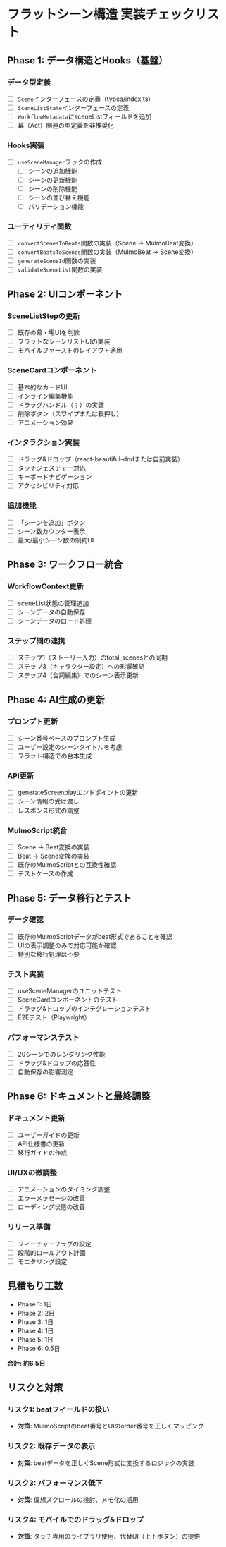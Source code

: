 # フラットシーン構造 実装チェックリスト

## Phase 1: データ構造とHooks（基盤）

### データ型定義
- [ ] `Scene`インターフェースの定義（types/index.ts）
- [ ] `SceneListState`インターフェースの定義
- [ ] `WorkflowMetadata`にsceneListフィールドを追加
- [ ] 幕（Act）関連の型定義を非推奨化

### Hooks実装
- [ ] `useSceneManager`フックの作成
  - [ ] シーンの追加機能
  - [ ] シーンの更新機能
  - [ ] シーンの削除機能
  - [ ] シーンの並び替え機能
  - [ ] バリデーション機能

### ユーティリティ関数
- [ ] `convertScenesToBeats`関数の実装（Scene → MulmoBeat変換）
- [ ] `convertBeatsToScenes`関数の実装（MulmoBeat → Scene変換）
- [ ] `generateSceneId`関数の実装
- [ ] `validateSceneList`関数の実装

## Phase 2: UIコンポーネント

### SceneListStepの更新
- [ ] 既存の幕・場UIを削除
- [ ] フラットなシーンリストUIの実装
- [ ] モバイルファーストのレイアウト適用

### SceneCardコンポーネント
- [ ] 基本的なカードUI
- [ ] インライン編集機能
- [ ] ドラッグハンドル（⋮）の実装
- [ ] 削除ボタン（スワイプまたは長押し）
- [ ] アニメーション効果

### インタラクション実装
- [ ] ドラッグ&ドロップ（react-beautiful-dndまたは自前実装）
- [ ] タッチジェスチャー対応
- [ ] キーボードナビゲーション
- [ ] アクセシビリティ対応

### 追加機能
- [ ] 「シーンを追加」ボタン
- [ ] シーン数カウンター表示
- [ ] 最大/最小シーン数の制約UI

## Phase 3: ワークフロー統合

### WorkflowContext更新
- [ ] sceneList状態の管理追加
- [ ] シーンデータの自動保存
- [ ] シーンデータのロード処理

### ステップ間の連携
- [ ] ステップ1（ストーリー入力）のtotal_scenesとの同期
- [ ] ステップ3（キャラクター設定）への影響確認
- [ ] ステップ4（台詞編集）でのシーン表示更新

## Phase 4: AI生成の更新

### プロンプト更新
- [ ] シーン番号ベースのプロンプト生成
- [ ] ユーザー設定のシーンタイトルを考慮
- [ ] フラット構造での台本生成

### API更新
- [ ] generateScreenplayエンドポイントの更新
- [ ] シーン情報の受け渡し
- [ ] レスポンス形式の調整

### MulmoScript統合
- [ ] Scene → Beat変換の実装
- [ ] Beat → Scene変換の実装
- [ ] 既存のMulmoScriptとの互換性確認
- [ ] テストケースの作成

## Phase 5: データ移行とテスト

### データ確認
- [ ] 既存のMulmoScriptデータがbeat形式であることを確認
- [ ] UIの表示調整のみで対応可能か確認
- [ ] 特別な移行処理は不要

### テスト実装
- [ ] useSceneManagerのユニットテスト
- [ ] SceneCardコンポーネントのテスト
- [ ] ドラッグ&ドロップのインテグレーションテスト
- [ ] E2Eテスト（Playwright）

### パフォーマンステスト
- [ ] 20シーンでのレンダリング性能
- [ ] ドラッグ&ドロップの応答性
- [ ] 自動保存の影響測定

## Phase 6: ドキュメントと最終調整

### ドキュメント更新
- [ ] ユーザーガイドの更新
- [ ] API仕様書の更新
- [ ] 移行ガイドの作成

### UI/UXの微調整
- [ ] アニメーションのタイミング調整
- [ ] エラーメッセージの改善
- [ ] ローディング状態の改善

### リリース準備
- [ ] フィーチャーフラグの設定
- [ ] 段階的ロールアウト計画
- [ ] モニタリング設定

## 見積もり工数

- Phase 1: 1日
- Phase 2: 2日
- Phase 3: 1日
- Phase 4: 1日
- Phase 5: 1日
- Phase 6: 0.5日

**合計: 約6.5日**

## リスクと対策

### リスク1: beatフィールドの扱い
- **対策**: MulmoScriptのbeat番号とUIのorder番号を正しくマッピング

### リスク2: 既存データの表示
- **対策**: beatデータを正しくScene形式に変換するロジックの実装

### リスク3: パフォーマンス低下
- **対策**: 仮想スクロールの検討、メモ化の活用

### リスク4: モバイルでのドラッグ&ドロップ
- **対策**: タッチ専用のライブラリ使用、代替UI（上下ボタン）の提供